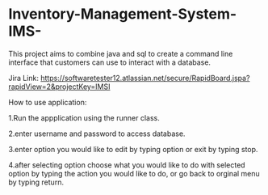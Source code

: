 # Inventory-Management-System-IMS-
This project aims to combine java and sql to create a command line interface that customers can use to interact with a database.

Jira Link:
https://softwaretester12.atlassian.net/secure/RapidBoard.jspa?rapidView=2&projectKey=IMSI

How to use application:

1.Run the appplication using the runner class.

2.enter username and password to access database.

3.enter option you would like to edit by typing option or exit by typing stop.

4.after selecting option choose what you would like to do with selected option by typing the action you would like to do, or go back to orginal menu by typing return.
